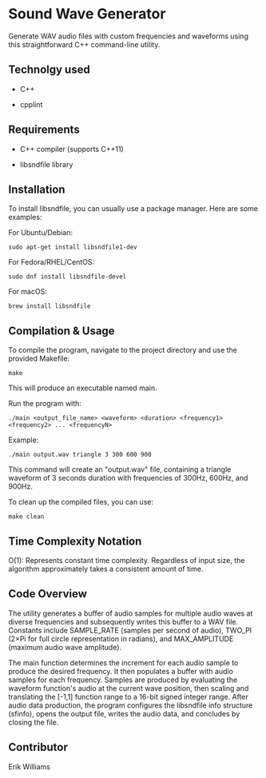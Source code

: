 # Sound Wave Generator

Generate WAV audio files with custom frequencies and waveforms using this straightforward C++ command-line utility.
## Technolgy used

- C++

- cpplint

## Requirements

- C++ compiler (supports C++11)

- libsndfile library

## Installation

To install libsndfile, you can usually use a package manager. Here are some examples:

For Ubuntu/Debian:

```
sudo apt-get install libsndfile1-dev
```

For Fedora/RHEL/CentOS:

```
sudo dnf install libsndfile-devel
```

For macOS:

```
brew install libsndfile
```

## Compilation & Usage

To compile the program, navigate to the project directory and use the provided Makefile:

```
make
```

This will produce an executable named main.

Run the program with:

```
./main <output_file_name> <waveform> <duration> <frequency1> <frequency2> ... <frequencyN>
```

Example:

```
./main output.wav triangle 3 300 600 900
```

This command will create an "output.wav" file, containing a triangle waveform of 3 seconds duration with frequencies of 300Hz, 600Hz, and 900Hz.

To clean up the compiled files, you can use:

```
make clean
```

## Time Complexity Notation

O(1): Represents constant time complexity. Regardless of input size, the algorithm approximately takes a consistent amount of time.

## Code Overview

The utility generates a buffer of audio samples for multiple audio waves at diverse frequencies and subsequently writes this buffer to a WAV file. Constants include SAMPLE_RATE (samples per second of audio), TWO_PI (2×Pi for full circle representation in radians), and MAX_AMPLITUDE (maximum audio wave amplitude).

The main function determines the increment for each audio sample to produce the desired frequency. It then populates a buffer with audio samples for each frequency. Samples are produced by evaluating the waveform function's audio at the current wave position, then scaling and translating the [-1,1] function range to a 16-bit signed integer range. After audio data production, the program configures the libsndfile info structure (sfinfo), opens the output file, writes the audio data, and concludes by closing the file.

## Contributor

Erik Williams
